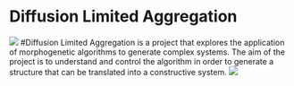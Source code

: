 # Diffusion Limited Aggregation
![](images/Pavilion_2.png)
#Diffusion Limited Aggregation is a project that explores the application of morphogenetic algorithms to generate complex systems. The aim of the project is to understand and control the algorithm in order to generate a structure that can be translated into a constructive system.
![](images/Pavilion_2.png)

